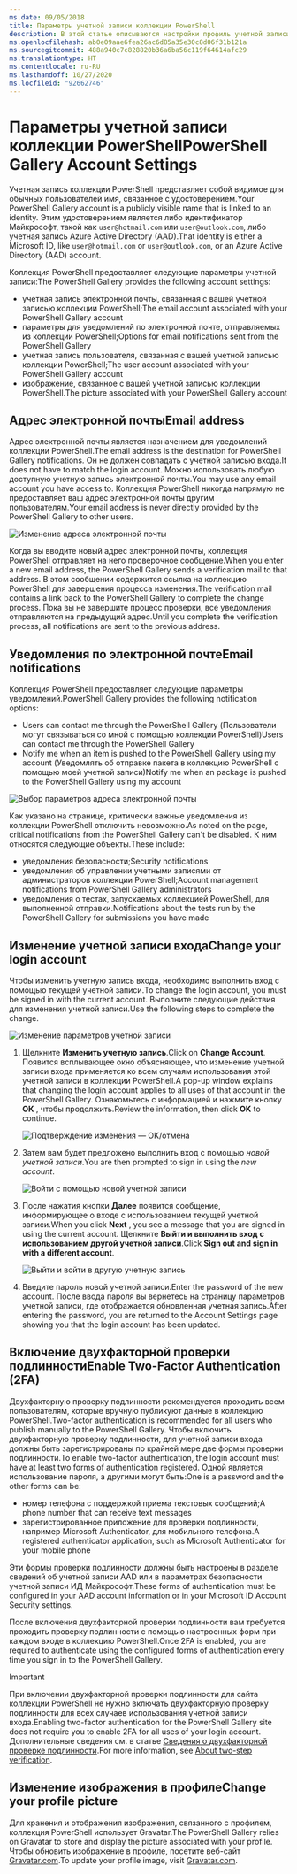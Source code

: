 ```yaml
---
ms.date: 09/05/2018
title: Параметры учетной записи коллекции PowerShell
description: В этой статье описываются настройки профиль учетной записи в коллекции PowerShell.
ms.openlocfilehash: ab0e09aae6fea26ac6d85a35e30c8d06f31b121a
ms.sourcegitcommit: 488a940c7c828820b36a6ba56c119f64614afc29
ms.translationtype: HT
ms.contentlocale: ru-RU
ms.lasthandoff: 10/27/2020
ms.locfileid: "92662746"
---
```

# <a name="powershell-gallery-account-settings"></a><span data-ttu-id="7daac-103">Параметры учетной записи коллекции PowerShell</span><span class="sxs-lookup"><span data-stu-id="7daac-103">PowerShell Gallery Account Settings</span></span>

<span data-ttu-id="7daac-104">Учетная запись коллекции PowerShell представляет собой видимое для обычных пользователей имя, связанное с удостоверением.</span><span class="sxs-lookup"><span data-stu-id="7daac-104">Your PowerShell Gallery account is a publicly visible name that is linked to an identity.</span></span> <span data-ttu-id="7daac-105">Этим удостоверением является либо идентификатор Майкрософт, такой как `user@hotmail.com` или `user@outlook.com`, либо учетная запись Azure Active Directory (AAD).</span><span class="sxs-lookup"><span data-stu-id="7daac-105">That identity is either a Microsoft ID, like `user@hotmail.com` or `user@outlook.com`, or an Azure Active Directory (AAD) account.</span></span>

<span data-ttu-id="7daac-106">Коллекция PowerShell предоставляет следующие параметры учетной записи:</span><span class="sxs-lookup"><span data-stu-id="7daac-106">The PowerShell Gallery provides the following account settings:</span></span>

- <span data-ttu-id="7daac-107">учетная запись электронной почты, связанная с вашей учетной записью коллекции PowerShell;</span><span class="sxs-lookup"><span data-stu-id="7daac-107">The email account associated with your PowerShell Gallery account</span></span>
- <span data-ttu-id="7daac-108">параметры для уведомлений по электронной почте, отправляемых из коллекции PowerShell;</span><span class="sxs-lookup"><span data-stu-id="7daac-108">Options for email notifications sent from the PowerShell Gallery</span></span>
- <span data-ttu-id="7daac-109">учетная запись пользователя, связанная с вашей учетной записью коллекции PowerShell;</span><span class="sxs-lookup"><span data-stu-id="7daac-109">The user account associated with your PowerShell Gallery account</span></span>
- <span data-ttu-id="7daac-110">изображение, связанное с вашей учетной записью коллекции PowerShell.</span><span class="sxs-lookup"><span data-stu-id="7daac-110">The picture associated with your PowerShell Gallery account</span></span>

## <a name="email-address"></a><span data-ttu-id="7daac-111">Адрес электронной почты</span><span class="sxs-lookup"><span data-stu-id="7daac-111">Email address</span></span>

<span data-ttu-id="7daac-112">Адрес электронной почты является назначением для уведомлений коллекции PowerShell.</span><span class="sxs-lookup"><span data-stu-id="7daac-112">The email address is the destination for PowerShell Gallery notifications.</span></span> <span data-ttu-id="7daac-113">Он не должен совпадать с учетной записью входа.</span><span class="sxs-lookup"><span data-stu-id="7daac-113">It does not have to match the login account.</span></span> <span data-ttu-id="7daac-114">Можно использовать любую доступную учетную запись электронной почты.</span><span class="sxs-lookup"><span data-stu-id="7daac-114">You may use any email account you have access to.</span></span> <span data-ttu-id="7daac-115">Коллекция PowerShell никогда напрямую не предоставляет ваш адрес электронной почты другим пользователям.</span><span class="sxs-lookup"><span data-stu-id="7daac-115">Your email address is never directly provided by the PowerShell Gallery to other users.</span></span>

![Изменение адреса электронной почты](media/managing-account/PSGallery_AcccountEmailAddress.png)

<span data-ttu-id="7daac-117">Когда вы вводите новый адрес электронной почты, коллекция PowerShell отправляет на него проверочное сообщение.</span><span class="sxs-lookup"><span data-stu-id="7daac-117">When you enter a new email address, the PowerShell Gallery sends a verification mail to that address.</span></span> <span data-ttu-id="7daac-118">В этом сообщении содержится ссылка на коллекцию PowerShell для завершения процесса изменения.</span><span class="sxs-lookup"><span data-stu-id="7daac-118">The verification mail contains a link back to the PowerShell Gallery to complete the change process.</span></span> <span data-ttu-id="7daac-119">Пока вы не завершите процесс проверки, все уведомления отправляются на предыдущий адрес.</span><span class="sxs-lookup"><span data-stu-id="7daac-119">Until you complete the verification process, all notifications are sent to the previous address.</span></span>

## <a name="email-notifications"></a><span data-ttu-id="7daac-120">Уведомления по электронной почте</span><span class="sxs-lookup"><span data-stu-id="7daac-120">Email notifications</span></span>

<span data-ttu-id="7daac-121">Коллекция PowerShell предоставляет следующие параметры уведомлений.</span><span class="sxs-lookup"><span data-stu-id="7daac-121">PowerShell Gallery provides the following notification options:</span></span>

- <span data-ttu-id="7daac-122">Users can contact me through the PowerShell Gallery (Пользователи могут связываться со мной с помощью коллекции PowerShell)</span><span class="sxs-lookup"><span data-stu-id="7daac-122">Users can contact me through the PowerShell Gallery</span></span>
- <span data-ttu-id="7daac-123">Notify me when an item is pushed to the PowerShell Gallery using my account (Уведомлять об отправке пакета в коллекцию PowerShell с помощью моей учетной записи)</span><span class="sxs-lookup"><span data-stu-id="7daac-123">Notify me when an package is pushed to the PowerShell Gallery using my account</span></span>

![Выбор параметров адреса электронной почты](media/managing-account/PSGallery_AccountEmailOptions.png)

<span data-ttu-id="7daac-125">Как указано на странице, критически важные уведомления из коллекции PowerShell отключить невозможно.</span><span class="sxs-lookup"><span data-stu-id="7daac-125">As noted on the page, critical notifications from the PowerShell Gallery can't be disabled.</span></span>
<span data-ttu-id="7daac-126">К ним относятся следующие объекты.</span><span class="sxs-lookup"><span data-stu-id="7daac-126">These include:</span></span>

- <span data-ttu-id="7daac-127">уведомления безопасности;</span><span class="sxs-lookup"><span data-stu-id="7daac-127">Security notifications</span></span>
- <span data-ttu-id="7daac-128">уведомления об управлении учетными записями от администраторов коллекции PowerShell;</span><span class="sxs-lookup"><span data-stu-id="7daac-128">Account management notifications from PowerShell Gallery administrators</span></span>
- <span data-ttu-id="7daac-129">уведомления о тестах, запускаемых коллекцией PowerShell, для выполненной отправки.</span><span class="sxs-lookup"><span data-stu-id="7daac-129">Notifications about the tests run by the PowerShell Gallery for submissions you have made</span></span>

## <a name="change-your-login-account"></a><span data-ttu-id="7daac-130">Изменение учетной записи входа</span><span class="sxs-lookup"><span data-stu-id="7daac-130">Change your login account</span></span>

<span data-ttu-id="7daac-131">Чтобы изменить учетную запись входа, необходимо выполнить вход с помощью текущей учетной записи.</span><span class="sxs-lookup"><span data-stu-id="7daac-131">To change the login account, you must be signed in with the current account.</span></span> <span data-ttu-id="7daac-132">Выполните следующие действия для изменения учетной записи.</span><span class="sxs-lookup"><span data-stu-id="7daac-132">Use the following steps to complete the change.</span></span>

![Изменение параметров учетной записи](media/managing-account/PSGallery_LoginAccountSettings.png)

1. <span data-ttu-id="7daac-134">Щелкните **Изменить учетную запись**.</span><span class="sxs-lookup"><span data-stu-id="7daac-134">Click on **Change Account**.</span></span> <span data-ttu-id="7daac-135">Появится всплывающее окно объясняющее, что изменение учетной записи входа применяется ко всем случаям использования этой учетной записи в коллекции PowerShell.</span><span class="sxs-lookup"><span data-stu-id="7daac-135">A pop-up window explains that changing the login account applies to all uses of that account in the PowerShell Gallery.</span></span> <span data-ttu-id="7daac-136">Ознакомьтесь с информацией и нажмите кнопку **ОК** , чтобы продолжить.</span><span class="sxs-lookup"><span data-stu-id="7daac-136">Review the information, then click **OK** to continue.</span></span>

   ![Подтверждение изменения — OK/отмена](media/managing-account/PSGallery_LoginAccountChange-1.png)

2. <span data-ttu-id="7daac-138">Затем вам будет предложено выполнить вход с помощью _новой учетной записи_.</span><span class="sxs-lookup"><span data-stu-id="7daac-138">You are then prompted to sign in using the _new account_.</span></span>

   ![Войти с помощью новой учетной записи](media/managing-account/PSGallery_LoginAccountChange-2.png)

3. <span data-ttu-id="7daac-140">После нажатия кнопки **Далее** появится сообщение, информирующее о входе с использованием текущей учетной записи.</span><span class="sxs-lookup"><span data-stu-id="7daac-140">When you click **Next** , you see a message that you are signed in using the current account.</span></span>
   <span data-ttu-id="7daac-141">Щелкните **Выйти и выполнить вход с использованием другой учетной записи**.</span><span class="sxs-lookup"><span data-stu-id="7daac-141">Click **Sign out and sign in with a different account**.</span></span>

   ![Выйти и войти в другую учетную запись](media/managing-account/PSGallery_LoginAccountChange-3.png)

4. <span data-ttu-id="7daac-143">Введите пароль новой учетной записи.</span><span class="sxs-lookup"><span data-stu-id="7daac-143">Enter the password of the new account.</span></span> <span data-ttu-id="7daac-144">После ввода пароля вы вернетесь на страницу параметров учетной записи, где отображается обновленная учетная запись.</span><span class="sxs-lookup"><span data-stu-id="7daac-144">After entering the password, you are returned to the Account Settings page showing you that the login account has been updated.</span></span>

## <a name="enable-two-factor-authentication-2fa"></a><span data-ttu-id="7daac-145">Включение двухфакторной проверки подлинности</span><span class="sxs-lookup"><span data-stu-id="7daac-145">Enable Two-Factor Authentication (2FA)</span></span>

<span data-ttu-id="7daac-146">Двухфакторную проверку подлинности рекомендуется проходить всем пользователям, которые вручную публикуют данные в коллекцию PowerShell.</span><span class="sxs-lookup"><span data-stu-id="7daac-146">Two-factor authentication is recommended for all users who publish manually to the PowerShell Gallery.</span></span> <span data-ttu-id="7daac-147">Чтобы включить двухфакторную проверку подлинности, для учетной записи входа должны быть зарегистрированы по крайней мере две формы проверки подлинности.</span><span class="sxs-lookup"><span data-stu-id="7daac-147">To enable two-factor authentication, the login account must have at least two forms of authentication registered.</span></span> <span data-ttu-id="7daac-148">Одной является использование пароля, а другими могут быть:</span><span class="sxs-lookup"><span data-stu-id="7daac-148">One is a password and the other forms can be:</span></span>

- <span data-ttu-id="7daac-149">номер телефона с поддержкой приема текстовых сообщений;</span><span class="sxs-lookup"><span data-stu-id="7daac-149">A phone number that can receive text messages</span></span>
- <span data-ttu-id="7daac-150">зарегистрированное приложение для проверки подлинности, например Microsoft Authenticator, для мобильного телефона.</span><span class="sxs-lookup"><span data-stu-id="7daac-150">A registered authenticator application, such as Microsoft Authenticator for your mobile phone</span></span>

<span data-ttu-id="7daac-151">Эти формы проверки подлинности должны быть настроены в разделе сведений об учетной записи AAD или в параметрах безопасности учетной записи ИД Майкрософт.</span><span class="sxs-lookup"><span data-stu-id="7daac-151">These forms of authentication must be configured in your AAD account information or in your Microsoft ID Account Security settings.</span></span>

<span data-ttu-id="7daac-152">После включения двухфакторной проверки подлинности вам требуется проходить проверку подлинности с помощью настроенных форм при каждом входе в коллекцию PowerShell.</span><span class="sxs-lookup"><span data-stu-id="7daac-152">Once 2FA is enabled, you are required to authenticate using the configured forms of authentication every time you sign in to the PowerShell Gallery.</span></span>

> [!IMPORTANT]
> <span data-ttu-id="7daac-153">При включении двухфакторной проверки подлинности для сайта коллекции PowerShell не нужно включать двухфакторную проверку подлинности для всех случаев использования учетной записи входа.</span><span class="sxs-lookup"><span data-stu-id="7daac-153">Enabling two-factor authentication for the PowerShell Gallery site does not require you to enable 2FA for all uses of your login account.</span></span> <span data-ttu-id="7daac-154">Дополнительные сведения см. в статье [Сведения о двухфакторной проверке подлинности](https://support.microsoft.com/help/12408/microsoft-account-about-two-step-verification).</span><span class="sxs-lookup"><span data-stu-id="7daac-154">For more information, see [About two-step verification](https://support.microsoft.com/help/12408/microsoft-account-about-two-step-verification).</span></span>

## <a name="change-your-profile-picture"></a><span data-ttu-id="7daac-155">Изменение изображения в профиле</span><span class="sxs-lookup"><span data-stu-id="7daac-155">Change your profile picture</span></span>

<span data-ttu-id="7daac-156">Для хранения и отображения изображения, связанного с профилем, коллекция PowerShell использует Gravatar.</span><span class="sxs-lookup"><span data-stu-id="7daac-156">The PowerShell Gallery relies on Gravatar to store and display the picture associated with your profile.</span></span> <span data-ttu-id="7daac-157">Чтобы обновить изображение в профиле, посетите веб-сайт [Gravatar.com](http://www.gravatar.com/).</span><span class="sxs-lookup"><span data-stu-id="7daac-157">To update your profile image, visit [Gravatar.com](http://www.gravatar.com/).</span></span>
